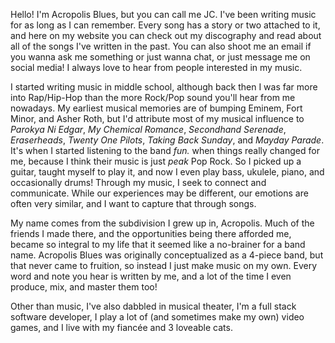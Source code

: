 Hello! I'm Acropolis Blues, but you can call me JC. I've been writing music for as long as I can remember. Every song has a story or two attached to it, and here on my website you can check out my discography and read about all of the songs I've written in the past. You can also shoot me an email if you wanna ask me something or just wanna chat, or just message me on social media! I always love to hear from people interested in my music.

I started writing music in middle school, although back then I was far more into Rap/Hip-Hop than the more Rock/Pop sound you'll hear from me nowadays. My earliest musical memories are of bumping Eminem, Fort Minor, and Asher Roth, but I'd attribute most of my musical influence to *Parokya Ni Edgar*, *My Chemical Romance*, *Secondhand Serenade*, *Eraserheads*, *Twenty One Pilots*, *Taking Back Sunday*, and *Mayday Parade*. It's when I started listening to the band *fun.* when things really changed for me, because I think their music is just *peak* Pop Rock. So I picked up a guitar, taught myself to play it, and now I even play bass, ukulele, piano, and occasionally drums! Through my music, I seek to connect and communicate. While our experiences may be different, our emotions are often very similar, and I want to capture that through songs.

My name comes from the subdivision I grew up in, Acropolis. Much of the friends I made there, and the opportunities being there afforded me, became so integral to my life that it seemed like a no-brainer for a band name. Acropolis Blues was originally conceptualized as a 4-piece band, but that never came to fruition, so instead I just make music on my own. Every word and note you hear is written by me, and a lot of the time I even produce, mix, and master them too!

Other than music, I've also dabbled in musical theater, I'm a full stack software developer, I play a lot of (and sometimes make my own) video games, and I live with my fiancée and 3 loveable cats.